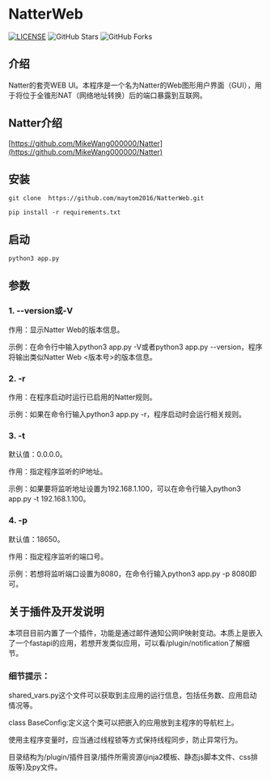 # NatterWeb


[![LICENSE](https://img.shields.io/github/license/maytom2016/NatterWeb.svg?style=flat-square&label=LICENSE)](https://github.com/maytom2016/NatterWeb/blob/master/LICENSE)
![GitHub Stars](https://img.shields.io/github/stars/maytom2016/NatterWeb.svg?style=flat-square&label=Stars&logo=github)
![GitHub Forks](https://img.shields.io/github/forks/maytom2016/NatterWeb.svg?style=flat-square&label=Forks&logo=github)

## 介绍
Natter的套壳WEB UI。本程序是一个名为Natter的Web图形用户界面（GUI），用于将位于全锥形NAT（网络地址转换）后的端口暴露到互联网。

## Natter介绍
[https://github.com/MikeWang000000/Natter](https://github.com/MikeWang000000/Natter)

## 安装
~~~
git clone  https://github.com/maytom2016/NatterWeb.git
~~~
~~~
pip install -r requirements.txt
~~~
## 启动
~~~
python3 app.py
~~~
## 参数
### 1. --version或-V

作用：显示Natter Web的版本信息。

示例：在命令行中输入python3 app.py -V或者python3 app.py --version，程序将输出类似Natter Web <版本号>的版本信息。

### 2. -r
作用：在程序启动时运行已启用的Natter规则。

示例：如果在命令行输入python3 app.py -r，程序启动时会运行相关规则。

### 3. -t

默认值：0.0.0.0。

作用：指定程序监听的IP地址。

示例：如果要将监听地址设置为192.168.1.100，可以在命令行输入python3 app.py -t 192.168.1.100。

### 4. -p

默认值：18650。

作用：指定程序监听的端口号。

示例：若想将监听端口设置为8080，在命令行输入python3 app.py -p 8080即可。

## 关于插件及开发说明

本项目目前内置了一个插件，功能是通过邮件通知公网IP映射变动。本质上是嵌入了一个fastapi的应用，若想开发类似应用，可以看/plugin/notification了解细节。

### 细节提示：
shared_vars.py这个文件可以获取到主应用的运行信息，包括任务数、应用启动情况等。

class BaseConfig:定义这个类可以把嵌入的应用放到主程序的导航栏上。

使用主程序变量时，应当通过线程锁等方式保持线程同步，防止异常行为。

目录结构为/plugin/插件目录/插件所需资源(jinja2模板、静态js脚本文件、css排版等)及py文件。

